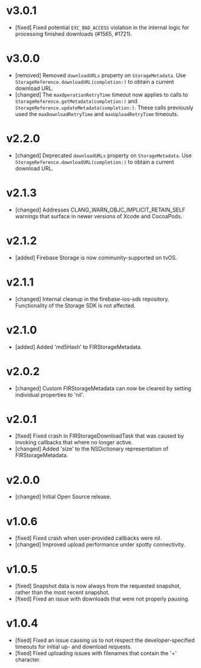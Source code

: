 # v3.0.1
- [fixed] Fixed potential `EXC_BAD_ACCESS` violation in the internal logic for processing finished downloads (#1565, #1721).

# v3.0.0
- [removed] Removed `downloadURLs` property on `StorageMetadata`. Use `StorageReference.downloadURL(completion:)` to obtain a current download URL.
- [changed] The `maxOperationRetryTime` timeout now applies to calls to `StorageReference.getMetadata(completion:)` and `StorageReference.updateMetadata(completion:)`. These calls previously used the `maxDownloadRetryTime` and `maxUploadRetryTime` timeouts.

# v2.2.0
- [changed] Deprecated `downloadURLs` property on `StorageMetadata`. Use `StorageReference.downloadURL(completion:)` to obtain a current download URL.

# v2.1.3
- [changed] Addresses CLANG_WARN_OBJC_IMPLICIT_RETAIN_SELF warnings that surface in newer versions of Xcode and CocoaPods.

# v2.1.2
- [added] Firebase Storage is now community-supported on tvOS.

# v2.1.1
- [changed] Internal cleanup in the firebase-ios-sdk repository. Functionality of the Storage SDK is not affected.

# v2.1.0
- [added] Added 'md5Hash' to FIRStorageMetadata.

# v2.0.2
- [changed] Custom FIRStorageMetadata can now be cleared by setting individual properties to 'nil'.

# v2.0.1
- [fixed] Fixed crash in FIRStorageDownloadTask that was caused by invoking callbacks that where no longer active.
- [changed] Added 'size' to the NSDictionary representation of FIRStorageMetadata.

# v2.0.0
- [changed] Initial Open Source release.

# v1.0.6

- [fixed] Fixed crash when user-provided callbacks were nil.
- [changed] Improved upload performance under spotty connectivity.

# v1.0.5

- [fixed] Snapshot data is now always from the requested snapshot, rather than
  the most recent snapshot.
- [fixed] Fixed an issue with downloads that were not properly pausing.

# v1.0.4

- [fixed] Fixed an issue causing us to not respect the developer-specified
  timeouts for initial up- and download requests.
- [fixed] Fixed uploading issues with filenames that contain the '+' character.
